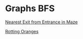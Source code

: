 # Graphs BFS

[Nearest Exit from Entrance in Maze](https://leetcode.com/problems/nearest-exit-from-entrance-in-maze/?envType=study-plan-v2&envId=leetcode-75)

[Rotting Oranges](https://leetcode.com/problems/rotting-oranges/?envType=study-plan-v2&envId=leetcode-75)

